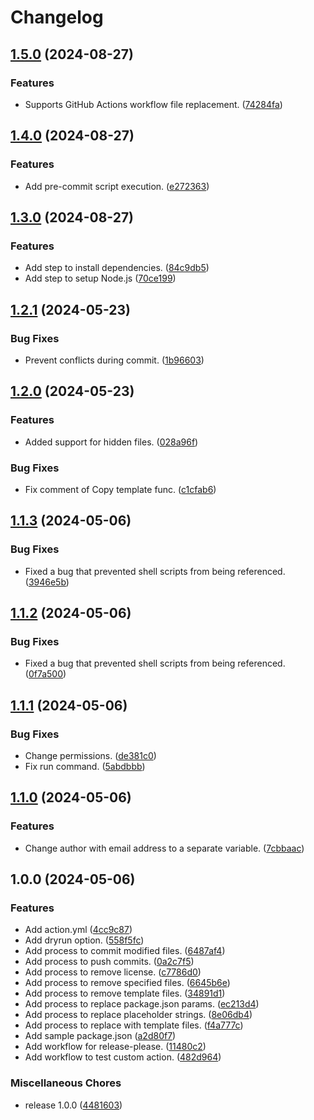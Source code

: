 # Changelog

## [1.5.0](https://github.com/ryohidaka/nodejs-cleanup/compare/v1.4.0...v1.5.0) (2024-08-27)


### Features

* Supports GitHub Actions workflow file replacement. ([74284fa](https://github.com/ryohidaka/nodejs-cleanup/commit/74284fa9425231fd62283ecc017b2c9067c35ffc))

## [1.4.0](https://github.com/ryohidaka/nodejs-cleanup/compare/v1.3.0...v1.4.0) (2024-08-27)


### Features

* Add pre-commit script execution. ([e272363](https://github.com/ryohidaka/nodejs-cleanup/commit/e27236390d557fb08f6ade039c9764d54ad4f469))

## [1.3.0](https://github.com/ryohidaka/nodejs-cleanup/compare/v1.2.1...v1.3.0) (2024-08-27)


### Features

* Add step to install dependencies. ([84c9db5](https://github.com/ryohidaka/nodejs-cleanup/commit/84c9db5d469c57743003e53d50c833a9576bc242))
* Add step to setup Node.js ([70ce199](https://github.com/ryohidaka/nodejs-cleanup/commit/70ce199faf02773907b17302d573676c10731f65))

## [1.2.1](https://github.com/ryohidaka/nodejs-cleanup/compare/v1.2.0...v1.2.1) (2024-05-23)


### Bug Fixes

* Prevent conflicts during commit. ([1b96603](https://github.com/ryohidaka/nodejs-cleanup/commit/1b966030af26b7a39288e7e47a9d1b518dbf668a))

## [1.2.0](https://github.com/ryohidaka/nodejs-cleanup/compare/v1.1.3...v1.2.0) (2024-05-23)


### Features

* Added support for hidden files. ([028a96f](https://github.com/ryohidaka/nodejs-cleanup/commit/028a96fe28e98ead31319a4a9e97ecc9efff5b3c))


### Bug Fixes

* Fix comment of Copy template func. ([c1cfab6](https://github.com/ryohidaka/nodejs-cleanup/commit/c1cfab6ef221235898ed6e62e6be235be8f349d4))

## [1.1.3](https://github.com/ryohidaka/nodejs-cleanup/compare/v1.1.2...v1.1.3) (2024-05-06)


### Bug Fixes

* Fixed a bug that prevented shell scripts from being referenced. ([3946e5b](https://github.com/ryohidaka/nodejs-cleanup/commit/3946e5b1bf0fde75b61cae97509ad25c14473eef))

## [1.1.2](https://github.com/ryohidaka/nodejs-cleanup/compare/v1.1.1...v1.1.2) (2024-05-06)


### Bug Fixes

* Fixed a bug that prevented shell scripts from being referenced. ([0f7a500](https://github.com/ryohidaka/nodejs-cleanup/commit/0f7a5000afe66272130a2ad8abb300b0d5afc62d))

## [1.1.1](https://github.com/ryohidaka/nodejs-cleanup/compare/v1.1.0...v1.1.1) (2024-05-06)


### Bug Fixes

* Change permissions. ([de381c0](https://github.com/ryohidaka/nodejs-cleanup/commit/de381c036a8b0be73d8a7be9362f7bc69327705e))
* Fix run command. ([5abdbbb](https://github.com/ryohidaka/nodejs-cleanup/commit/5abdbbbaa32e8ed6bc8cff7119580397f35c1f47))

## [1.1.0](https://github.com/ryohidaka/nodejs-cleanup/compare/v1.0.0...v1.1.0) (2024-05-06)


### Features

* Change author with email address to a separate variable. ([7cbbaac](https://github.com/ryohidaka/nodejs-cleanup/commit/7cbbaac7b9c8bb387819ed06367663aabca3db25))

## 1.0.0 (2024-05-06)


### Features

* Add action.yml ([4cc9c87](https://github.com/ryohidaka/nodejs-cleanup/commit/4cc9c87593c8c0dd532979cc6c3e3a5132642741))
* Add dryrun option. ([558f5fc](https://github.com/ryohidaka/nodejs-cleanup/commit/558f5fc877a482b7a58222bcf5423c3353709023))
* Add process to commit modified files. ([6487af4](https://github.com/ryohidaka/nodejs-cleanup/commit/6487af4b79ff152fa3885b5730f9ffdb4188fbbc))
* Add process to push commits. ([0a2c7f5](https://github.com/ryohidaka/nodejs-cleanup/commit/0a2c7f5fd3a94e62ed4ced47d701c3e7ab2e87e1))
* Add process to remove license. ([c7786d0](https://github.com/ryohidaka/nodejs-cleanup/commit/c7786d06be5e93cd1334f7db5c4c65ddd37c11c1))
* Add process to remove specified files. ([6645b6e](https://github.com/ryohidaka/nodejs-cleanup/commit/6645b6e16714a7d42e06dae34a0f343633bffb5b))
* Add process to remove template files. ([34891d1](https://github.com/ryohidaka/nodejs-cleanup/commit/34891d19c070faa8373c327cd9c5775cd23d3798))
* Add process to replace package.json params. ([ec213d4](https://github.com/ryohidaka/nodejs-cleanup/commit/ec213d4ed7ee5a707fe6001eb9ca0ebb2ff2d5f6))
* Add process to replace placeholder strings. ([8e06db4](https://github.com/ryohidaka/nodejs-cleanup/commit/8e06db4d67fb662940ca3d11af6791a8d40c6363))
* Add process to replace with template files. ([f4a777c](https://github.com/ryohidaka/nodejs-cleanup/commit/f4a777c74948a8a53fbe7b1eebff55fd4efe51e2))
* Add sample package.json ([a2d80f7](https://github.com/ryohidaka/nodejs-cleanup/commit/a2d80f73577aa4a2932baa256eb79d7477ffc22f))
* Add workflow for release-please. ([11480c2](https://github.com/ryohidaka/nodejs-cleanup/commit/11480c2ab4326f39f79b64a5c34d34f419afef1c))
* Add workflow to test custom action. ([482d964](https://github.com/ryohidaka/nodejs-cleanup/commit/482d964d32c98b6d5175ecd0e28e098010394fcb))


### Miscellaneous Chores

* release 1.0.0 ([4481603](https://github.com/ryohidaka/nodejs-cleanup/commit/448160319d891e220d1d1c59f37cf3c040e657d1))
